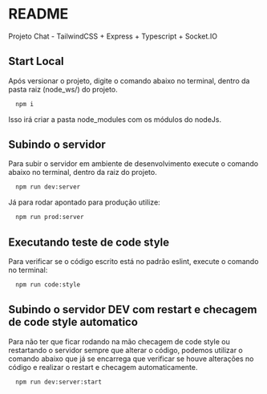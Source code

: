 # README

Projeto Chat - TailwindCSS + Express + Typescript + Socket.IO

## Start Local

Após versionar o projeto, digite o comando abaixo no terminal, dentro da pasta raiz (node_ws/) do projeto.

```bash
  npm i
```

Isso irá criar a pasta node_modules com os módulos do nodeJs.

## Subindo o servidor

Para subir o servidor em ambiente de desenvolvimento execute o comando abaixo no terminal, dentro da raiz do projeto.

```bash
  npm run dev:server
```

Já para rodar apontado para produção utilize:

```bash
  npm run prod:server
```

## Executando teste de code style

Para verificar se o código escrito está no padrão eslint, execute o comando no terminal:

```bash
  npm run code:style
```

## Subindo o servidor DEV com restart e checagem de code style automatico

Para não ter que ficar rodando na mão checagem de code style ou restartando o servidor sempre que alterar o código,
podemos utilizar o comando abaixo que já se encarrega que verificar se houve alterações no código e realizar o
restart e checagem automaticamente.

```bash
  npm run dev:server:start
```
